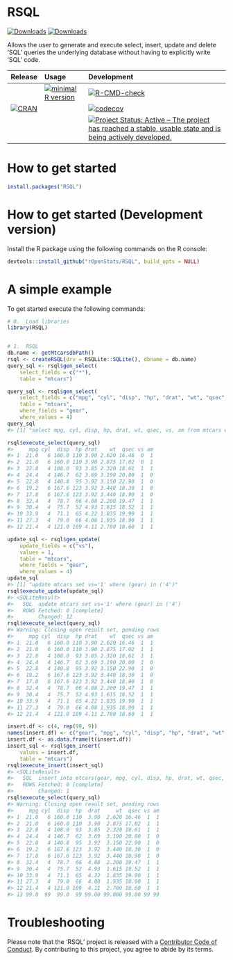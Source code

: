 
<!-- README.md is generated from README.Rmd. Please edit that file -->

# RSQL

[![Downloads](http://cranlogs.r-pkg.org/badges/RSQL?color=brightgreen)](https://www.r-pkg.org:443/pkg/RSQL)
[![Downloads](http://cranlogs.r-pkg.org/badges/grand-total/RSQL?color=brightgreen)](https://www.r-pkg.org:443/pkg/RSQL)

<!-- Database Agnostic Package to Generate and Process 'SQL' Queries in R. -->

Allows the user to generate and execute select, insert, update and
delete ‘SQL’ queries the underlying database without having to
explicitly write ‘SQL’ code.

| Release                                                                                      | Usage                                                                                                    | Development                                                                                                                                                                                            |
|:---------------------------------------------------------------------------------------------|:---------------------------------------------------------------------------------------------------------|:-------------------------------------------------------------------------------------------------------------------------------------------------------------------------------------------------------|
|                                                                                              | [![minimal R version](https://img.shields.io/badge/R%3E%3D-3.4.0-blue.svg)](https://cran.r-project.org/) | [![R-CMD-check](https://github.com/rOpenStats/RSQL/workflows/R-CMD-check/badge.svg)](https://github.com/rOpenStats/RSQL/actions)                                                                       |
| [![CRAN](http://www.r-pkg.org/badges/version/RSQL)](https://cran.r-project.org/package=RSQL) |                                                                                                          | [![codecov](https://codecov.io/gh/rOpenStats/RSQL/branch/master/graph/badge.svg)](https://app.codecov.io/gh/rOpenStats/RSQL)                                                                           |
|                                                                                              |                                                                                                          | [![Project Status: Active – The project has reached a stable, usable state and is being actively developed.](https://www.repostatus.org/badges/latest/active.svg)](https://www.repostatus.org/#active) |

# How to get started

``` r
install.packages("RSQL")
```

# How to get started (Development version)

Install the R package using the following commands on the R console:

``` r
devtools::install_github("rOpenStats/RSQL", build_opts = NULL)
```

# A simple example

To get started execute the following commands:

``` r
# 0.  Load libraries
library(RSQL)
```

``` r

# 1.  RSQL
db.name <- getMtcarsdbPath()
rsql <- createRSQL(drv = RSQLite::SQLite(), dbname = db.name)
query_sql <- rsql$gen_select(
    select_fields = c("*"),
    table = "mtcars")

query_sql <- rsql$gen_select(
    select_fields = c("mpg", "cyl", "disp", "hp", "drat", "wt", "qsec", "vs", "am"),
    table = "mtcars",
    where_fields = "gear",
    where_values = 4)
query_sql
#> [1] "select mpg, cyl, disp, hp, drat, wt, qsec, vs, am from mtcars where (gear) in ('4')"

rsql$execute_select(query_sql)
#>     mpg cyl  disp  hp drat    wt  qsec vs am
#> 1  21.0   6 160.0 110 3.90 2.620 16.46  0  1
#> 2  21.0   6 160.0 110 3.90 2.875 17.02  0  1
#> 3  22.8   4 108.0  93 3.85 2.320 18.61  1  1
#> 4  24.4   4 146.7  62 3.69 3.190 20.00  1  0
#> 5  22.8   4 140.8  95 3.92 3.150 22.90  1  0
#> 6  19.2   6 167.6 123 3.92 3.440 18.30  1  0
#> 7  17.8   6 167.6 123 3.92 3.440 18.90  1  0
#> 8  32.4   4  78.7  66 4.08 2.200 19.47  1  1
#> 9  30.4   4  75.7  52 4.93 1.615 18.52  1  1
#> 10 33.9   4  71.1  65 4.22 1.835 19.90  1  1
#> 11 27.3   4  79.0  66 4.08 1.935 18.90  1  1
#> 12 21.4   4 121.0 109 4.11 2.780 18.60  1  1
```

``` r
update_sql <- rsql$gen_update(
    update_fields = c("vs"),
    values = 1,
    table = "mtcars",
    where_fields = "gear",
    where_values = 4)
update_sql
#> [1] "update mtcars set vs='1' where (gear) in ('4')"
rsql$execute_update(update_sql)
#> <SQLiteResult>
#>   SQL  update mtcars set vs='1' where (gear) in ('4')
#>   ROWS Fetched: 0 [complete]
#>        Changed: 12
rsql$execute_select(query_sql)
#> Warning: Closing open result set, pending rows
#>     mpg cyl  disp  hp drat    wt  qsec vs am
#> 1  21.0   6 160.0 110 3.90 2.620 16.46  1  1
#> 2  21.0   6 160.0 110 3.90 2.875 17.02  1  1
#> 3  22.8   4 108.0  93 3.85 2.320 18.61  1  1
#> 4  24.4   4 146.7  62 3.69 3.190 20.00  1  0
#> 5  22.8   4 140.8  95 3.92 3.150 22.90  1  0
#> 6  19.2   6 167.6 123 3.92 3.440 18.30  1  0
#> 7  17.8   6 167.6 123 3.92 3.440 18.90  1  0
#> 8  32.4   4  78.7  66 4.08 2.200 19.47  1  1
#> 9  30.4   4  75.7  52 4.93 1.615 18.52  1  1
#> 10 33.9   4  71.1  65 4.22 1.835 19.90  1  1
#> 11 27.3   4  79.0  66 4.08 1.935 18.90  1  1
#> 12 21.4   4 121.0 109 4.11 2.780 18.60  1  1
```

``` r
insert.df <- c(4, rep(99, 9))
names(insert.df) <- c("gear", "mpg", "cyl", "disp", "hp", "drat", "wt", "qsec", "vs", "am")
insert.df <- as.data.frame(t(insert.df))
insert_sql <- rsql$gen_insert(
    values = insert.df,
    table = "mtcars")
rsql$execute_insert(insert_sql)
#> <SQLiteResult>
#>   SQL  insert into mtcars(gear, mpg, cyl, disp, hp, drat, wt, qsec, vs, am) values   ( '4', '99', '99', '99', '99', '99', '99', '99', '99', '99' );
#>   ROWS Fetched: 0 [complete]
#>        Changed: 1
rsql$execute_select(query_sql)
#> Warning: Closing open result set, pending rows
#>     mpg cyl  disp  hp  drat     wt  qsec vs am
#> 1  21.0   6 160.0 110  3.90  2.620 16.46  1  1
#> 2  21.0   6 160.0 110  3.90  2.875 17.02  1  1
#> 3  22.8   4 108.0  93  3.85  2.320 18.61  1  1
#> 4  24.4   4 146.7  62  3.69  3.190 20.00  1  0
#> 5  22.8   4 140.8  95  3.92  3.150 22.90  1  0
#> 6  19.2   6 167.6 123  3.92  3.440 18.30  1  0
#> 7  17.8   6 167.6 123  3.92  3.440 18.90  1  0
#> 8  32.4   4  78.7  66  4.08  2.200 19.47  1  1
#> 9  30.4   4  75.7  52  4.93  1.615 18.52  1  1
#> 10 33.9   4  71.1  65  4.22  1.835 19.90  1  1
#> 11 27.3   4  79.0  66  4.08  1.935 18.90  1  1
#> 12 21.4   4 121.0 109  4.11  2.780 18.60  1  1
#> 13 99.0  99  99.0  99 99.00 99.000 99.00 99 99
```

# Troubleshooting

Please note that the ‘RSQL’ project is released with a [Contributor Code
of
Conduct](https://github.com/rOpenStats/RSQL/blob/master/CODE_OF_CONDUCT.md).
By contributing to this project, you agree to abide by its terms.

<!--[![ropensci_footer](https://ropensci.org/public_images/ropensci_footer.png)](https://ropensci.org)-->
